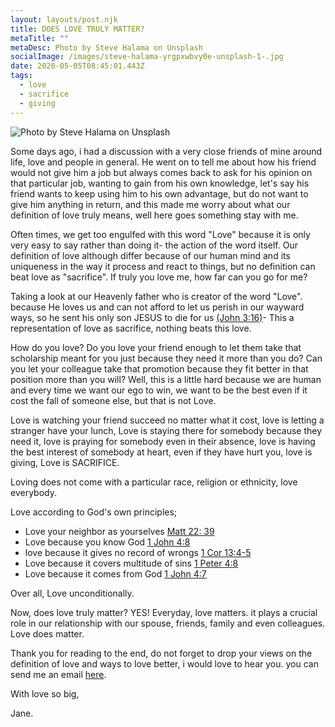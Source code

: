 ```yaml
---
layout: layouts/post.njk
title: DOES LOVE TRULY MATTER?
metaTitle: ""
metaDesc: Photo by Steve Halama on Unsplash
socialImage: /images/steve-halama-yrgpxwbvy0e-unsplash-1-.jpg
date: 2020-05-05T08:45:01.443Z
tags:
  - love
  - sacrifice
  - giving
---
```

![Photo by Steve Halama on Unsplash](/images/steve-halama-yrgpxwbvy0e-unsplash-1-.jpg "Photo by Steve Halama on Unsplash")

Some days ago, i had a discussion with a very close friends of mine around life, love and people in  general.  He went on to tell me about how his friend would not give him a job but always comes back to ask for his opinion on that particular job, wanting to gain from his own knowledge, let's say his friend wants to keep using him to his own advantage, but do not want to give him anything in return, and this made me worry about what our definition of love truly means, well here goes something stay with me. 

Often times, we get too engulfed with this word "Love" because it is only very easy to say rather than doing it- the action of the word itself. Our definition of love although differ because of our human mind and its uniqueness in the way it process and react to things, but no definition can beat love as "sacrifice". If truly you love me, how far can you go for me?

Taking a look at our Heavenly father who is creator of the word "Love". because He loves us and can not afford to let us perish in our wayward ways, so he sent his only son JESUS to die for us [(John 3:16)](https://www.biblegateway.com/passage/?search=John+3%3A16&version=NIV)- This a representation of love as sacrifice, nothing beats this love.

How do you love? Do you love your friend enough to let them take that scholarship meant for you just because they need it more than you do? Can you let your colleague take that promotion because they fit better in that position more than you will? Well, this is a little hard because we are human and every time we want our ego to win, we want to be the best even if it cost the fall of someone else, but that is not Love.

Love is watching your friend succeed no matter what it cost, love is letting a stranger have your lunch, Love is staying there for somebody because they need it, love is praying for somebody even in their absence, love is having the best interest of somebody at heart, even if they have hurt you, love is giving,  Love is SACRIFICE.

Loving does not come with a particular race, religion or ethnicity, love everybody. 

Love according to God's own principles;

* Love your neighbor as yourselves [Matt 22: 39](https://www.biblegateway.com/passage/?search=matt+22%3A39&version=NIV)
* Love because you know God [1 John 4:8](https://www.biblegateway.com/passage/?search=1john+4%3A8&version=NIV)
* love because it gives no record of wrongs [1 Cor 13:4-5](https://www.biblegateway.com/passage/?search=1+Cor+13%3A4-5&version=NIV)
* Love because it covers multitude of sins [1 Peter 4:8](https://www.biblegateway.com/passage/?search=1+Peter+4%3A8&version=NIV)
* Love because it comes from God [1 John 4:7](https://www.biblegateway.com/passage/?search=1+John+4%3A7&version=NIV)

Over all, Love unconditionally. 

Now, does love truly matter? YES! Everyday, love matters. it plays a crucial role in our relationship with our spouse, friends, family and even colleagues. Love does matter.  

Thank you for reading to the end, do not forget to drop your views on the definition of love and ways to love better, i would love to hear you. you can send me an email [here](ajewoleglory@gmail.com).

With love so big,

 Jane.